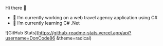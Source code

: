 Hi there 👋

- 🔭 I’m currently working on a web travel agency application using C#
- 🌱 I’m currently learning C# .Net

![GitHub Stats](https://github-readme-stats.vercel.app/api?username=DonCode86 &theme=radical)
<!--
**DonCode86/DonCode86** is a ✨ _special_ ✨ repository because its `README.md` (this file) appears on your GitHub profile.

Here are some ideas to get you started:



- 👯 I’m looking to collaborate on ...
- 🤔 I’m looking for help with ...
- 💬 Ask me about ...
- 📫 How to reach me: ...
- 😄 Pronouns: ...
- ⚡ Fun fact: ...
-->
